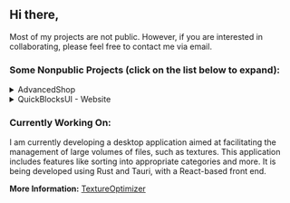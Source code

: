 ## Hi there,

Most of my projects are not public. However, if you are interested in collaborating, please feel free to contact me via email.

### Some Nonpublic Projects (click on the list below to expand):

<details>
  <summary>AdvancedShop</summary>
  
  **Description:** An extensive website template featuring 3D models and customization options. It allows users to visualize product variations in real-time, enhancing the online shopping experience.

  - **Preview:** [YouTube](https://www.youtube.com/watch?v=v3v1Y1hvXhM)
  - **Website:** [AdvancedShop](https://quickblocks.netlify.app/)
</details>

<details>
  <summary>QuickBlocksUI - Website</summary>
  
  **Description:** A collection of versatile and customizable React components available as an npm package. QuickBlocksUI offers a wide range of UI components that can be easily integrated into your React projects. These components are designed to enhance the user experience and provide interactive and responsive elements such as sliders, modals, navigation menus, and more. With QuickBlocksUI, you can quickly build beautiful and functional user interfaces for your web applications.
  
  - **Preview:** [YouTube](https://www.youtube.com/watch?v=T4CcGfdE1mw)
  - **Website:** [QuickBlocksUI](https://quickblocks.netlify.app/)
</details>

### Currently Working On:

I am currently developing a desktop application aimed at facilitating the management of large volumes of files, such as textures. This application includes features like sorting into appropriate categories and more. It is being developed using Rust and Tauri, with a React-based front end.

**More Information:** [TextureOptimizer](https://toptimizer.netlify.app/)
